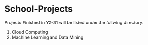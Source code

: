 # School-Projects
Projects Finished in Y2-S1 will be listed under the follwing directory:
1. Cloud Computing
2. Machine Learning and Data Mining
